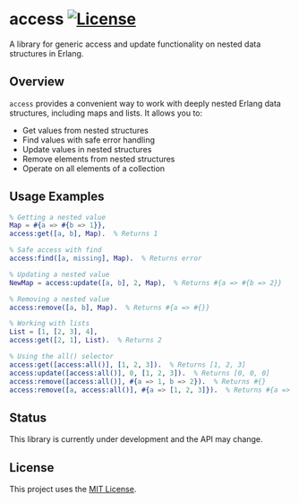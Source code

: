 # access [![License][license-img]][license]

A library for generic access and update functionality on nested data structures in Erlang.

## Overview

`access` provides a convenient way to work with deeply nested Erlang data structures, including maps and lists. It allows you to:

- Get values from nested structures
- Find values with safe error handling
- Update values in nested structures
- Remove elements from nested structures
- Operate on all elements of a collection

## Usage Examples

```erlang
% Getting a nested value
Map = #{a => #{b => 1}},
access:get([a, b], Map).  % Returns 1

% Safe access with find
access:find([a, missing], Map).  % Returns error

% Updating a nested value
NewMap = access:update([a, b], 2, Map),  % Returns #{a => #{b => 2}}

% Removing a nested value
access:remove([a, b], Map).  % Returns #{a => #{}}

% Working with lists
List = [1, [2, 3], 4],
access:get([2, 1], List).  % Returns 2

% Using the all() selector
access:get([access:all()], [1, 2, 3]).  % Returns [1, 2, 3]
access:update([access:all()], 0, [1, 2, 3]).  % Returns [0, 0, 0]
access:remove([access:all()], #{a => 1, b => 2}).  % Returns #{}
access:remove([a, access:all()], #{a => [1, 2, 3]}).  % Returns #{a => []}
```

## Status

This library is currently under development and the API may change.

## License

This project uses the [MIT License][license].

[license]: LICENSE.md
[license-img]: https://img.shields.io/badge/license-MIT-blue.svg
